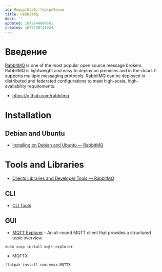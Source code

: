 ```yaml
---
id: 9mgqgi5to0jrfogspm9wcwm
title: Rabbitmq
desc: ''
updated: 1672744884561
created: 1672740731924
---
```


# Введение

[RabbitMQ](https://www.rabbitmq.com/) is one of the most popular open source message brokers. RabbitMQ is lightweight and easy to deploy on premises and in the cloud. It supports multiple messaging protocols. RabbitMQ can be deployed in distributed and federated configurations to meet high-scale, high-availability requirements. 

* https://github.com/rabbitmq


# Installation

## Debian and Ubuntu

* [Installing on Debian and Ubuntu — RabbitMQ](https://www.rabbitmq.com/install-debian.html)

# Tools and Libraries

* [Clients Libraries and Developer Tools — RabbitMQ](https://www.rabbitmq.com/devtools.html)

## CLI

* [CLI Tools](https://www.rabbitmq.com/devtools.html#rabbitmq-cli)

## GUI

* [MQTT Explorer](http://mqtt-explorer.com/) - An all-round MQTT client that provides a structured topic overview.

```
sudo snap install mqtt-explorer
```

* MQTTX

```
flatpak install com.emqx.MQTTX
```

